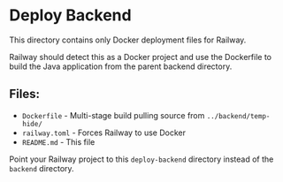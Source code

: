 # Deploy Backend

This directory contains only Docker deployment files for Railway.

Railway should detect this as a Docker project and use the Dockerfile to build the Java application from the parent backend directory.

## Files:
- `Dockerfile` - Multi-stage build pulling source from `../backend/temp-hide/`
- `railway.toml` - Forces Railway to use Docker
- `README.md` - This file

Point your Railway project to this `deploy-backend` directory instead of the `backend` directory.